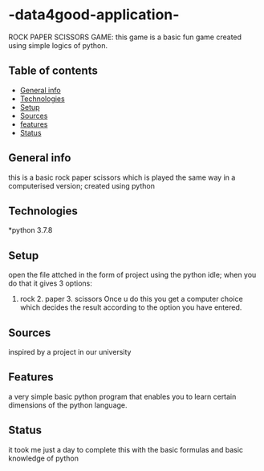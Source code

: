 # -data4good-application-
ROCK PAPER SCISSORS GAME:
this game is a basic fun game created using simple logics of python.

## Table of contents
* [General info](#general-info)
* [Technologies](#technologies)
* [Setup](#setup)
* [Sources](#Sources)
* [features](#features)
* [Status](#status)


## General info
this is a basic rock paper scissors which is played the same way in a computerised version; created using python

## Technologies
*python 3.7.8

## Setup
open the file attched in the form of project using the python idle; when you do that it gives 3 options:
1. rock 2. paper 3. scissors
Once u do this you get a computer choice which decides the result according to the option you have entered.
## Sources
inspired by a project in our university

## Features
a very simple basic python program that enables you to learn certain dimensions of the python language.

## Status
it took me just a day to complete this with the basic formulas and basic knowledge of python


